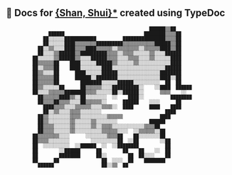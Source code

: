 ## 📖 Docs for [{Shan, Shui}*](https://github.com/Megaemce/shan_shui) created using TypeDoc

<sup>
  
                                                          ██████▒▒██                    
                    ██████                              ████████▒▒▒▒██                  
                  ██░░░░░░████████████          ████████████████▒▒▒▒██                  
                  ██░░░░░░████▒▒▒▒▒▒▒▒██████████▒▒▒▒▒▒▒▒▒▒▒▒██████▒▒██                  
                ██░░▒▒░░░░████▒▒▒▒████▒▒▒▒▒▒░░▒▒▒▒▒▒▒▒░░▒▒▒▒▒▒████▒▒██                  
                ██░░░░▒▒██████▒▒██████████▒▒▒▒░░▒▒▒▒░░░░░░▒▒░░░░██████                  
              ██░░░░░░▒▒██████▒▒░░░░██████▒▒▒▒░░░░▒▒▒▒░░░░▒▒░░░░░░████                  
              ██▒▒▒▒▒▒██    ████░░░░░░██████▒▒░░░░░░▒▒░░░░░░░░░░░░████                  
              ██░░▒▒▒▒██    ████░░░░░░░░████░░░░░░░░░░░░░░░░░░░░██████                  
              ██▒▒░░░░██      ████░░░░░░██████░░░░░░░░░░░░░░░░████████                  
              ██▒▒▒▒▒▒██      ██████░░████████░░░░░░░░░░░░░░░░████░░██                  
              ██▒▒▒▒▒▒██        ████████░░░░░░██████░░░░░░░░░░  ██  ██                  
              ██▒▒░░░░░░██      ██▒▒▒▒▒▒░░░░██████████░░    ░░████  ██████              
              ██░░░░▒▒▒▒▒▒████████▒▒▒▒░░░░░░██░░██████░░      ▒▒▒▒    ░░                
                ██▒▒▒▒▒▒████▒▒░░██░░░░░░░░  ░░    ████░░          ████████              
                ██▒▒▒▒██▒▒▒▒░░░░██▒▒▒▒▒▒░░      ██████    ░░░░      ██                  
                  ████▒▒▒▒░░░░▒▒▒▒▒▒░░░░▒▒▒▒░░  ████      ████    ████                  
                  ██░░▒▒░░░░▒▒▒▒░░░░░░░░                        ████                    
                ██▒▒░░░░░░░░▒▒▒▒░░░░░░░░░░▒▒▒▒▒▒              ████                      
                ██▒▒░░░░░░░░▒▒░░░░░░▒▒░░░░░░░░            ██████                        
                ██▒▒▒▒░░░░░░▒▒░░░░░░▒▒░░▒▒▒▒░░░░░░░░░░░░▒▒▒▒██                          
                ██▒▒▒▒░░░░░░▒▒░░░░░░░░░░▒▒▒▒▒▒░░░░  ░░▒▒▒▒▒▒░░██                        
              ██▒▒▒▒▒▒▒▒░░░░      ░░░░░░░░▒▒▒▒██    ██░░░░░░░░██                        
              ██▒▒▒▒░░░░░░░░        ░░░░░░░░░░██  ░░██        ░░██                      
              ██  ░░░░░░░░░░  ░░██████  ░░  ░░████████          ██                      
              ██        ░░██████      ██        ██    ██    ░░  ██                      
              ██        ████████      ██░░        ██  ██░░░░    ██                      
              ██      ██                ██  ░░░░  ██    ████████                        
                ██████                  ██░░▒▒  ██                                      

</sup>
